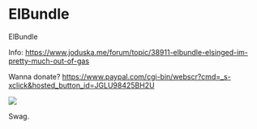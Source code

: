 # ElBundle
ElBundle

Info: https://www.joduska.me/forum/topic/38911-elbundle-elsinged-im-pretty-much-out-of-gas

Wanna donate? https://www.paypal.com/cgi-bin/webscr?cmd=_s-xclick&hosted_button_id=JGLU98425BH2U


![](https://img.joduska.me/?q=https://s3.amazonaws.com/f.cl.ly/items/0k1u3H0v3Q3r3S1d1X0D/elsinged.png)

Swag.
